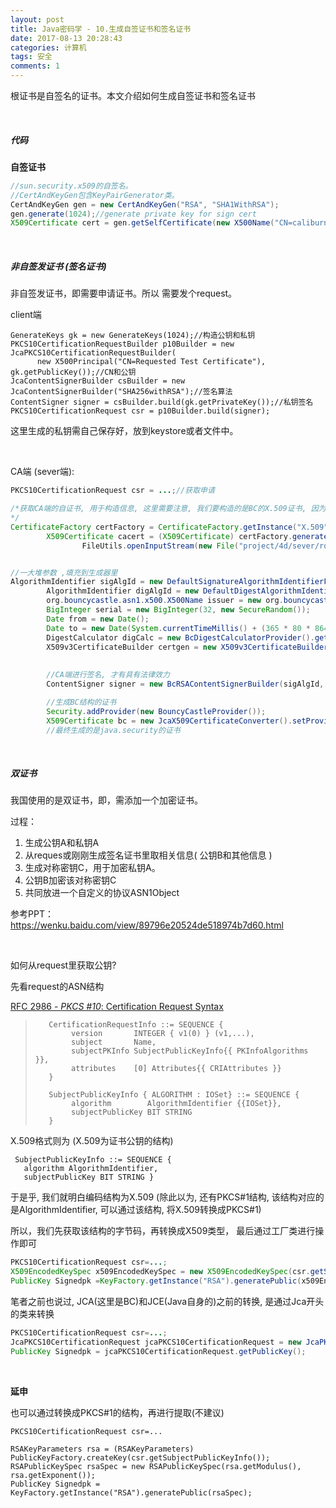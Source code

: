 ```yaml
---
layout: post
title: Java密码学 - 10.生成自签证书和签名证书
date: 2017-08-13 20:28:43
categories: 计算机
tags: 安全 
comments: 1
---
```




根证书是自签名的证书。本文介绍如何生成自签证书和签名证书

<br>

##### 代码

**自签证书**

```java
//sun.security.x509的自签名。
//CertAndKeyGen包含KeyPairGenerator类。
CertAndKeyGen gen = new CertAndKeyGen("RSA", "SHA1WithRSA");
gen.generate(1024);//generate private key for sign cert
X509Certificate cert = gen.getSelfCertificate(new X500Name("CN=caliburn"), (long) 50 * 365 * 24 * 3600);
```

<br>

##### 非自签发证书 (签名证书)

非自签发证书，即需要申请证书。所以 需要发个request。

client端

```
GenerateKeys gk = new GenerateKeys(1024);//构造公钥和私钥
PKCS10CertificationRequestBuilder p10Builder = new JcaPKCS10CertificationRequestBuilder(
      new X500Principal("CN=Requested Test Certificate"), gk.getPublicKey());//CN和公钥
JcaContentSignerBuilder csBuilder = new JcaContentSignerBuilder("SHA256withRSA");//签名算法
ContentSigner signer = csBuilder.build(gk.getPrivateKey());//私钥签名
PKCS10CertificationRequest csr = p10Builder.build(signer);
```

这里生成的私钥需自己保存好，放到keystore或者文件中。

<br>

CA端 (sever端):

```java
PKCS10CertificationRequest csr = ...;//获取申请

/*获取CA端的自证书, 用于构造信息, 这里需要注意, 我们要构造的是BC的X.509证书, 因为这个代码环境都是BC, 用java.security的证书类是不能操作的
*/
CertificateFactory certFactory = CertificateFactory.getInstance("X.509");
		X509Certificate cacert = (X509Certificate) certFactory.generateCertificate(
				FileUtils.openInputStream(new File("project/4d/sever/rootcer.pem")));


//一大堆参数 ,填充到生成器里
AlgorithmIdentifier sigAlgId = new DefaultSignatureAlgorithmIdentifierFinder().find("SHA1withRSA");
		AlgorithmIdentifier digAlgId = new DefaultDigestAlgorithmIdentifierFinder().find(sigAlgId);
		org.bouncycastle.asn1.x500.X500Name issuer = new org.bouncycastle.asn1.x500.X500Name(cacert.getSubjectX500Principal().getName());
		BigInteger serial = new BigInteger(32, new SecureRandom());
		Date from = new Date();
		Date to = new Date(System.currentTimeMillis() + (365 * 80 * 86400000L));
		DigestCalculator digCalc = new BcDigestCalculatorProvider().get(new AlgorithmIdentifier(OIWObjectIdentifiers.idSHA1));
		X509v3CertificateBuilder certgen = new X509v3CertificateBuilder(issuer, serial, from, to, csr.getSubject(), csr.getSubjectPublicKeyInfo());
	
		
		//CA端进行签名, 才有具有法律效力
		ContentSigner signer = new BcRSAContentSignerBuilder(sigAlgId, digAlgId).build(PrivateKeyFactory.createKey(CA的私钥.getEncoded()));

		//生成BC结构的证书
		Security.addProvider(new BouncyCastleProvider());
		X509Certificate bc = new JcaX509CertificateConverter().setProvider("BC").getCertificate(certgen.build(signer));
		//最终生成的是java.security的证书


```

<br>

##### 双证书

我国使用的是双证书，即，需添加一个加密证书。

过程：

  1. 生成公钥A和私钥A
  2. 从reques或刚刚生成签名证书里取相关信息( 公钥B和其他信息 )
  3. 生成对称密钥C，用于加密私钥A。
  4. 公钥B加密该对称密钥C
  5. 共同放进一个自定义的协议ASN1Object

参考PPT：https://wenku.baidu.com/view/89796e20524de518974b7d60.html

<br>

如何从request里获取公钥?

先看request的ASN结构

[RFC 2986 - *PKCS #10*: Certification Request Syntax]( https://tools.ietf.org/html/rfc2986 )

>        CertificationRequestInfo ::= SEQUENCE {
>        ​     version       INTEGER { v1(0) } (v1,...),
>        ​     subject       Name,
>        ​     subjectPKInfo SubjectPublicKeyInfo{{ PKInfoAlgorithms }},
>        ​     attributes    [0] Attributes{{ CRIAttributes }}
>        }
>     
>        SubjectPublicKeyInfo { ALGORITHM : IOSet} ::= SEQUENCE {
>        ​     algorithm        AlgorithmIdentifier {{IOSet}},
>        ​     subjectPublicKey BIT STRING
>        }


X.509格式则为 (X.509为证书公钥的结构)

```
 SubjectPublicKeyInfo ::= SEQUENCE {
   algorithm AlgorithmIdentifier,
   subjectPublicKey BIT STRING }
```

于是乎, 我们就明白编码结构为X.509  (除此以为, 还有PKCS#1结构, 该结构对应的是AlgorithmIdentifier, 可以通过该结构, 将X.509转换成PKCS#1)

所以，我们先获取该结构的字节码，再转换成X509类型， 最后通过工厂类进行操作即可

```java
PKCS10CertificationRequest csr=...;
X509EncodedKeySpec x509EncodedKeySpec = new X509EncodedKeySpec(csr.getSubjectPublicKeyInfo().toASN1Primitive().getEncoded());
PublicKey Signedpk =KeyFactory.getInstance("RSA").generatePublic(x509EncodedKeySpec);
```

笔者之前也说过, JCA(这里是BC)和JCE(Java自身的)之前的转换, 是通过Jca开头的类来转换
```java
PKCS10CertificationRequest csr=...;
JcaPKCS10CertificationRequest jcaPKCS10CertificationRequest = new JcaPKCS10CertificationRequest(csr);
PublicKey Signedpk = jcaPKCS10CertificationRequest.getPublicKey();
```

<br>

**延申**

也可以通过转换成PKCS#1的结构，再进行提取(不建议)
```
PKCS10CertificationRequest csr=...

RSAKeyParameters rsa = (RSAKeyParameters) PublicKeyFactory.createKey(csr.getSubjectPublicKeyInfo());
RSAPublicKeySpec rsaSpec = new RSAPublicKeySpec(rsa.getModulus(), rsa.getExponent());
PublicKey Signedpk = KeyFactory.getInstance("RSA").generatePublic(rsaSpec);
```